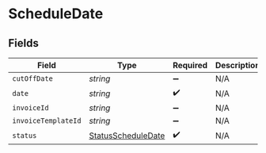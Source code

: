 # ScheduleDate


## Fields

| Field                                                           | Type                                                            | Required                                                        | Description                                                     |
| --------------------------------------------------------------- | --------------------------------------------------------------- | --------------------------------------------------------------- | --------------------------------------------------------------- |
| `cutOffDate`                                                    | *string*                                                        | :heavy_minus_sign:                                              | N/A                                                             |
| `date`                                                          | *string*                                                        | :heavy_check_mark:                                              | N/A                                                             |
| `invoiceId`                                                     | *string*                                                        | :heavy_minus_sign:                                              | N/A                                                             |
| `invoiceTemplateId`                                             | *string*                                                        | :heavy_minus_sign:                                              | N/A                                                             |
| `status`                                                        | [StatusScheduleDate](../../models/shared/statusscheduledate.md) | :heavy_check_mark:                                              | N/A                                                             |